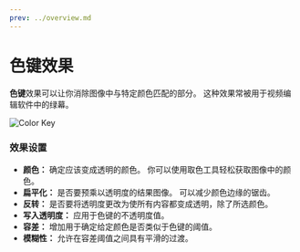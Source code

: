 ```yaml
---
prev: ../overview.md
---
```

# 色键效果

**色键**效果可以让你消除图像中与特定颜色匹配的部分。 这种效果常被用于视频编辑软件中的绿幕。

![Color Key](/wallpaper-engine-docs/img/effects/Color_key.gif)

### 效果设置

* **颜色：** 确定应该变成透明的颜色。 你可以使用取色工具轻松获取图像中的颜色。
* **扁平化：** 是否要预乘以透明度的结果图像。 可以减少颜色边缘的锯齿。
* **反转：** 是否要将透明度更改为使所有内容都变成透明，除了所选颜色。
* **写入透明度：** 应用于色键的不透明度值。
* **容差：** 增加用于确定给定颜色是否类似于色键的阈值。
* **模糊性：** 允许在容差阈值之间具有平滑的过渡。
